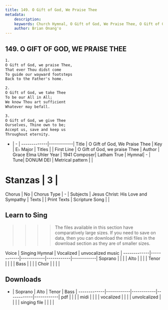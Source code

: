 ```yaml
---
title: 149. O Gift of God, We Praise Thee
metadata:
    description: 
    keywords: Church Hymnal, O Gift of God, We Praise Thee, O Gift of God, we praise Thee, 
    author: Brian Onang'o
---
```



## 149. O GIFT OF GOD, WE PRAISE THEE

```txt
1.
O Gift of God, we praise Thee, 
That ever Thou didst come 
To guide our wayward footsteps 
Back to the Father's home. 

2.
O Gift of God, we take Thee 
To be our All in All; 
We know Thou art sufficient 
Whatever may befall. 

3.
O Gift of God, we give Thee 
Ourselves, Thine own to be; 
Accept us, save and keep us 
Throughout eternity.

```

- |   -  |
-------------|------------|
Title | O Gift of God, We Praise Thee |
Key | E♭ Major |
Titles |  |
First Line | O Gift of God, we praise Thee |
Author | Grace Elma Uhler
Year | 1941
Composer| Latham True |
Hymnal|  - |
Tune| DONUM DEI |
Metrical pattern | |
# Stanzas | 3 |
Chorus | No |
Chorus Type | - |
Subjects | Jesus Christ: His Love and Sympathy |
Texts |  |
Print Texts | 
Scripture Song |  |
  
## Learn to Sing

>>>> The files available in this section have comparatively large sizes. If you need to save on data, then you can download the midi files in the download section as they are of smaller sizes.

Voice |  Singing Hymnal | Vocalized | unvocalized music |
-------------|------------|------------|------------|------------|
Soprano | | | |
Alto | | | |
Tenor | | | |
Bass | | | |
Choir | | | |

## Downloads

- |  Soprano | Alto | Tenor | Bass |
-------------|------------|------------|------------|------------|
pdf | | | |
midi | | | |
vocalized | | | |
unvolcalized | | | |
singing file | | | |
  